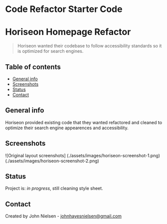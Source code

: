 # Code Refactor Starter Code
# Horiseon Homepage Refactor
> Horiseon wanted their codebase to follow accessibility standards so it is optimized for search engines.

## Table of contents
* [General info](#general-info)
* [Screenshots](#screenshots)
* [Status](#status)
* [Contact](#contact)

## General info
Horiseon provided existing code that they wanted refactored and cleaned to optimize their search engine appearences and accessibility.

## Screenshots
![Original layout screenshots] (./assets/images/horiseon-screenshot-1.png)(./assets/images/horiseon-screenshot-2.png)

## Status
Project is: _in progress_, still cleaning style sheet.

## Contact
Created by John Nielsen - johnhayesnielsen@gmail.com
